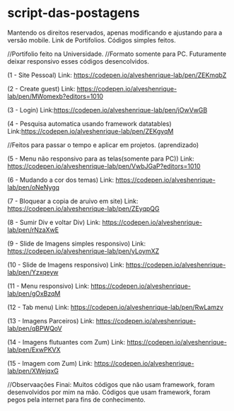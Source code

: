 # script-das-postagens
Mantendo os direitos reservados, apenas modificando e ajustando para a versão mobile. 
Link de Portifolios. Códigos simples feitos.

<!-----------------------------------#------------------------------------------------------>
//Portifolio feito na Universidade. //Formato somente para PC. Futuramente deixar responsivo esses códigos desencolvidos.

(1 - Site Pessoal) Link: https://codepen.io/alveshenrique-lab/pen/ZEKmqbZ



(2 - Create guest) Link: https://codepen.io/alveshenrique-lab/pen/MWomexb?editors=1010



(3 - Login) Link:https://codepen.io/alveshenrique-lab/pen/jOwVwGB



(4 - Pesquisa automatica usando framework datatables) Link:https://codepen.io/alveshenrique-lab/pen/ZEKgyqM

<!------------------------------------------------------------------------------------------>
//Feitos para passar o tempo e aplicar em projetos. (aprendizado)

(5 - Menu não responsivo para as telas(somente para PC)) Link: https://codepen.io/alveshenrique-lab/pen/VwbJGaP?editors=1010




(6 - Mudando a cor dos temas) Link: https://codepen.io/alveshenrique-lab/pen/oNeNygq




(7 - Bloquear a copia de aruivo em site) Link: https://codepen.io/alveshenrique-lab/pen/ZEyqpQG




(8 - Sumir Div e voltar Div) Link: https://codepen.io/alveshenrique-lab/pen/rNzaXwE




(9 - Slide de Imagens simples responsivo) Link: https://codepen.io/alveshenrique-lab/pen/yLoymXZ




(10 - Slide de Imagens responsivo) Link: https://codepen.io/alveshenrique-lab/pen/Yzxqeyw




(11 - Menu responsivo) Link: https://codepen.io/alveshenrique-lab/pen/gOxBzqM




(12 - Tab menu) Link: https://codepen.io/alveshenrique-lab/pen/RwLamzv





(13 - Imagens Parceiros) Link: https://codepen.io/alveshenrique-lab/pen/qBPWQoV





(14 - Imagens flutuantes com Zum) Link: https://codepen.io/alveshenrique-lab/pen/ExwPKVX




(15 - Imagem com Zum) Link: https://codepen.io/alveshenrique-lab/pen/XWejqxG




//Observaações Finai: Muitos códigos que não usam framework, foram desenvolvidos por mim na mão. Códigos que usam framework, foram pegos pela internet para fins de conhecimento. 
